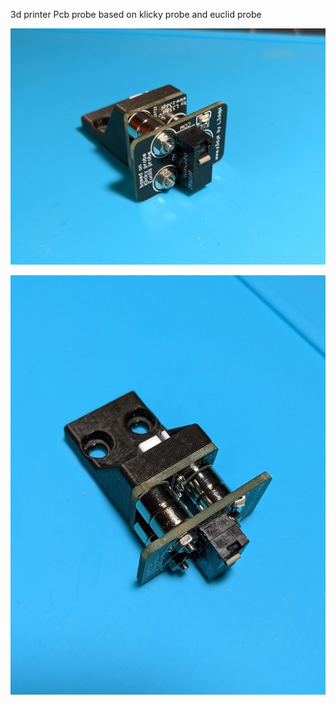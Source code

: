 3d printer Pcb probe based on klicky probe and euclid probe 

![pcb_probe_1](https://github.com/engineermechanic89/PCB_PROBE/blob/main/img/PXL_20220821_162833082.jpg)

![pcb_probe_2](https://github.com/engineermechanic89/PCB_PROBE/blob/main/img/PXL_20220821_162854053.jpg)
